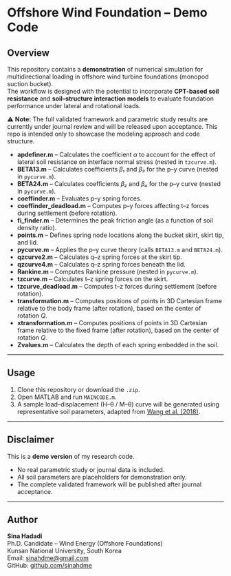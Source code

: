 # Offshore Wind Foundation – Demo Code

## Overview
This repository contains a **demonstration** of numerical simulation for multidirectional loading in offshore wind turbine foundations (monopod suction bucket).  
The workflow is designed with the potential to incorporate **CPT-based soil resistance** and **soil–structure interaction models** to evaluate foundation performance under lateral and rotational loads.  


⚠️ **Note:** The full validated framework and parametric study results are currently under journal review and will be released upon acceptance.
This repo is intended only to showcase the modeling approach and code structure.  

- **apdefiner.m** – Calculates the coefficient *α* to account for the effect of lateral soil resistance on interface normal stress (nested in `tzcurve.m`).  
- **BETA13.m** – Calculates coefficients *β₁* and *β₃* for the p–y curve (nested in `pycurve.m`).  
- **BETA24.m** – Calculates coefficients *β₂* and *β₄* for the p–y curve (nested in `pycurve.m`).  
- **coeffinder.m** – Evaluates p–y spring forces.  
- **coeffinder_deadload.m** – Computes p–y forces affecting t–z forces during settlement (before rotation).  
- **fi_finder.m** – Determines the peak friction angle (as a function of soil density ratio).  
- **points.m** – Defines spring node locations along the bucket skirt, skirt tip, and lid.  
- **pycurve.m** – Applies the p–y curve theory (calls `BETA13.m` and `BETA24.m`).  
- **qzcurve2.m** – Calculates q–z spring forces at the skirt tip.  
- **qzcurve4.m** – Calculates q–z spring forces beneath the lid.  
- **Rankine.m** – Computes Rankine pressure (nested in `pycurve.m`).  
- **tzcurve.m** – Calculates t–z spring forces on the skirt.  
- **tzcurve_deadload.m** – Computes t–z forces during settlement (before rotation).  
- **transformation.m** – Computes positions of points in 3D Cartesian frame relative to the body frame (after rotation), based on the center of rotation *Q*.  
- **xtransformation.m** – Computes positions of points in 3D Cartesian frame relative to the fixed frame (after rotation), based on the center of rotation *Q*.  
- **Zvalues.m** – Calculates the depth of each spring embedded in the soil.  

---

## Usage   
1. Clone this repository or download the `.zip`.  
2. Open MATLAB and run `MAINCODE.m`.  
3. A sample load–displacement (H–θ / M–θ) curve will be generated using representative soil parameters, adapted from [Wang et al. (2018)](https://doi.org/10.1016/j.oceaneng.2017.12.006). 

---

## Disclaimer
This is a **demo version** of my research code.  
- No real parametric study or journal data is included.  
- All soil parameters are placeholders for demonstration only.  
- The complete validated framework will be published after journal acceptance.  

---

## Author
**Sina Hadadi**  
Ph.D. Candidate – Wind Energy (Offshore Foundations)  
Kunsan National University, South Korea  
Email: sinahdme@gmail.com  
GitHub: [github.com/sinahdme](https://github.com/sinahdme)  
